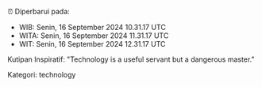 ⏰ Diperbarui pada:
- WIB: Senin, 16 September 2024 10.31.17 UTC
- WITA: Senin, 16 September 2024 11.31.17 UTC
- WIT: Senin, 16 September 2024 12.31.17 UTC

Kutipan Inspiratif:
"Technology is a useful servant but a dangerous master."


Kategori: technology

